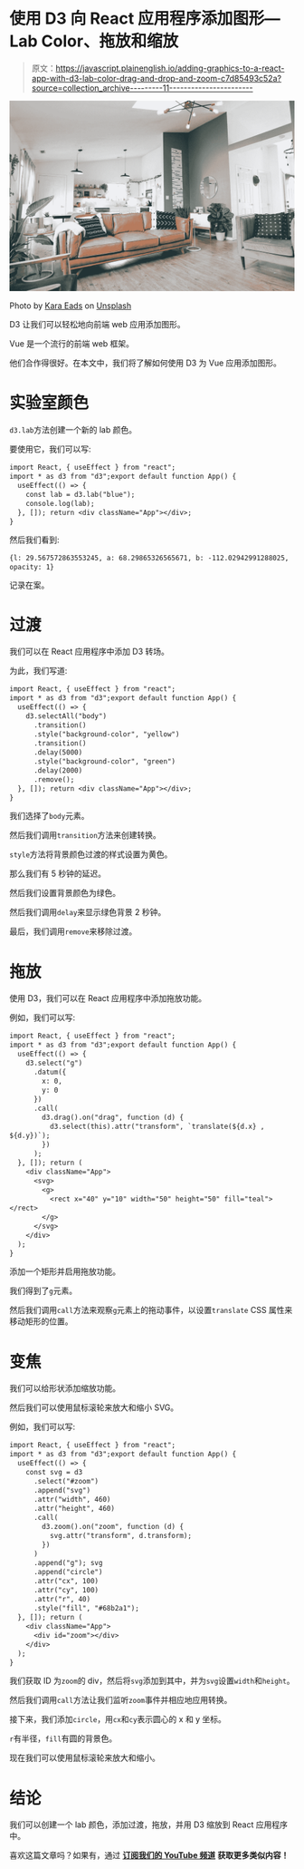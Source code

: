 # 使用 D3 向 React 应用程序添加图形— Lab Color、拖放和缩放

> 原文：<https://javascript.plainenglish.io/adding-graphics-to-a-react-app-with-d3-lab-color-drag-and-drop-and-zoom-c7d85493c52a?source=collection_archive---------11----------------------->

![](img/05a44ea4c15ca81086dc1161683201da.png)

Photo by [Kara Eads](https://unsplash.com/@karaeads?utm_source=medium&utm_medium=referral) on [Unsplash](https://unsplash.com?utm_source=medium&utm_medium=referral)

D3 让我们可以轻松地向前端 web 应用添加图形。

Vue 是一个流行的前端 web 框架。

他们合作得很好。在本文中，我们将了解如何使用 D3 为 Vue 应用添加图形。

# 实验室颜色

`d3.lab`方法创建一个新的 lab 颜色。

要使用它，我们可以写:

```
import React, { useEffect } from "react";
import * as d3 from "d3";export default function App() {
  useEffect(() => {
    const lab = d3.lab("blue");
    console.log(lab);
  }, []); return <div className="App"></div>;
}
```

然后我们看到:

```
{l: 29.567572863553245, a: 68.29865326565671, b: -112.02942991288025, opacity: 1}
```

记录在案。

# 过渡

我们可以在 React 应用程序中添加 D3 转场。

为此，我们写道:

```
import React, { useEffect } from "react";
import * as d3 from "d3";export default function App() {
  useEffect(() => {
    d3.selectAll("body")
      .transition()
      .style("background-color", "yellow")
      .transition()
      .delay(5000)
      .style("background-color", "green")
      .delay(2000)
      .remove();
  }, []); return <div className="App"></div>;
}
```

我们选择了`body`元素。

然后我们调用`transition`方法来创建转换。

`style`方法将背景颜色过渡的样式设置为黄色。

那么我们有 5 秒钟的延迟。

然后我们设置背景颜色为绿色。

然后我们调用`delay`来显示绿色背景 2 秒钟。

最后，我们调用`remove`来移除过渡。

# 拖放

使用 D3，我们可以在 React 应用程序中添加拖放功能。

例如，我们可以写:

```
import React, { useEffect } from "react";
import * as d3 from "d3";export default function App() {
  useEffect(() => {
    d3.select("g")
      .datum({
        x: 0,
        y: 0
      })
      .call(
        d3.drag().on("drag", function (d) {
          d3.select(this).attr("transform", `translate(${d.x} , ${d.y})`);
        })
      );
  }, []); return (
    <div className="App">
      <svg>
        <g>
          <rect x="40" y="10" width="50" height="50" fill="teal"></rect>
        </g>
      </svg>
    </div>
  );
}
```

添加一个矩形并启用拖放功能。

我们得到了`g`元素。

然后我们调用`call`方法来观察`g`元素上的拖动事件，以设置`translate` CSS 属性来移动矩形的位置。

# 变焦

我们可以给形状添加缩放功能。

然后我们可以使用鼠标滚轮来放大和缩小 SVG。

例如，我们可以写:

```
import React, { useEffect } from "react";
import * as d3 from "d3";export default function App() {
  useEffect(() => {
    const svg = d3
      .select("#zoom")
      .append("svg")
      .attr("width", 460)
      .attr("height", 460)
      .call(
        d3.zoom().on("zoom", function (d) {
          svg.attr("transform", d.transform);
        })
      )
      .append("g"); svg
      .append("circle")
      .attr("cx", 100)
      .attr("cy", 100)
      .attr("r", 40)
      .style("fill", "#68b2a1");
  }, []); return (
    <div className="App">
      <div id="zoom"></div>
    </div>
  );
}
```

我们获取 ID 为`zoom`的 div，然后将`svg`添加到其中，并为`svg`设置`width`和`height`。

然后我们调用`call`方法让我们监听`zoom`事件并相应地应用转换。

接下来，我们添加`circle`，用`cx`和`cy`表示圆心的 x 和 y 坐标。

`r`有半径，`fill`有圆的背景色。

现在我们可以使用鼠标滚轮来放大和缩小。

# 结论

我们可以创建一个 lab 颜色，添加过渡，拖放，并用 D3 缩放到 React 应用程序中。

喜欢这篇文章吗？如果有，通过 [**订阅我们的 YouTube 频道**](https://www.youtube.com/channel/UCtipWUghju290NWcn8jhyAw?sub_confirmation=true) **获取更多类似内容！**